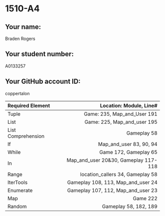 # 1510-A4

## Your name:
Braden Rogers

## Your student number:
A0133257

## Your GitHub account ID:
coppertalon


| Required Element   |              Location: Module, Line# |
|:-------------------|-------------------------------------:|
| Tuple              |          Game: 235, Map_and_User 191 |
| List               |          Game: 225, Map_and_user 195 |
| List Comprehension |                          Gameplay 58 |
| If                 |              Map_and_user 83, 90, 94 |
| While              |                Game 172, Gameplay 65 |
| In                 | Map_and_user 20&30, Gameplay 117-118 |
| Range              |     location_callers 34, Gameplay 58 |
| IterTools          |   Gameplay 108, 113, Map_and_user 24 |
| Enumerate          |   Gameplay 107, 112, Map_and_user 23 |
| Map                |                             Game 222 |
| Random             |                Gameplay 58, 182, 189 |


